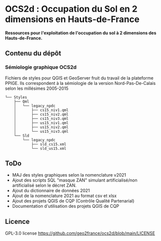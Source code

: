 # OCS2d : Occupation du Sol en 2 dimensions en Hauts-de-France

**Ressources pour l'exploitation de l'occupation du sol à 2 dimensions des Hauts-de-France.**

## Contenu du dépôt

### Sémiologie graphique OCS2d

Fichiers de styles pour QGIS et GeoServer fruit du travail de la plateforme PPIGE.
Ils correspondent à la sémiologie de la version Nord-Pas-De-Calais selon les millésimes 2005-2015

```
└── Styles
    ├── Qml
    │   └── legacy_npdc
    │       ├── cs15_niv1.qml
    │       ├── cs15_niv2.qml
    │       ├── cs15_niv3.qml
    │       ├── us15_niv1.qml
    │       ├── us15_niv2.qml
    │       └── us15_niv3.qml
    └── Sld
        └── legacy_npdc
            ├── sld_cs15.xml
            └── sld_us15.xml
```

## ToDo

- MAJ des styles graphiques selon la nomenclature v2021
- Ajout des scripts SQL "masque ZAN" simulant artificialisé/non artificialisé selon le décret ZAN.
- Ajout du dictionnaire de données 2021
- Ajout de la nomenclature 2021 au format csv et xlsx
- Ajout des projets QGIS de CQP (Contrôle Qualité Partenarial)
- Documentation d'utilisation des projets QGIS de CQP

## Licence

GPL-3.0 license
<https://github.com/geo2france/ocs2d/blob/main/LICENSE>
